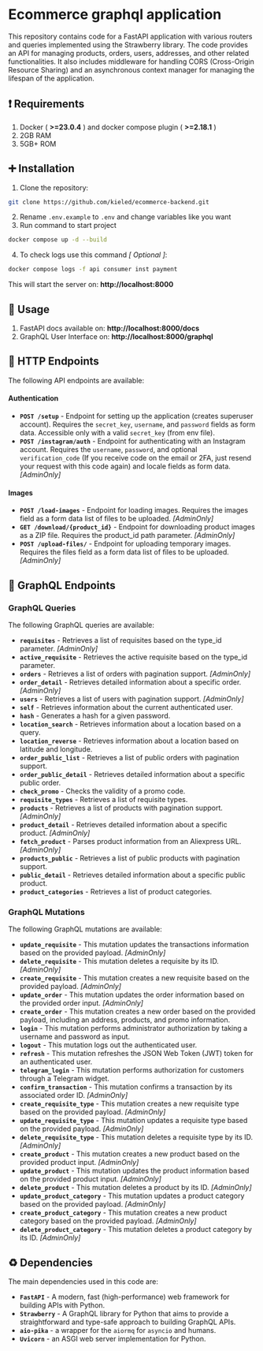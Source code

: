 # Ecommerce graphql application

This repository contains code for a FastAPI application with various routers and queries implemented using the
Strawberry library. The code provides an API for managing products, orders, users, addresses, and other related
functionalities. It also includes middleware for handling CORS (Cross-Origin Resource Sharing) and an asynchronous
context manager for managing the lifespan of the application.

## :heavy_exclamation_mark: Requirements

1. Docker ( __>=23.0.4__ ) and docker compose plugin ( __>=2.18.1__ )
2. 2GB RAM
3. 5GB+ ROM

## :heavy_plus_sign: Installation

1. Clone the repository:

```bash
git clone https://github.com/kieled/ecommerce-backend.git
```

2. Rename `.env.example` to `.env` and change variables like you want
3. Run command to start project

```bash
docker compose up -d --build
```

4. To check logs use this command _[ Optional ]_:

```bash
docker compose logs -f api consumer inst payment
```

This will start the server on: __http://localhost:8000__

## :red_circle: Usage

1. FastAPI docs available on: __http://localhost:8000/docs__
2. GraphQL User Interface on: __http://localhost:8000/graphql__

## :diamond_shape_with_a_dot_inside: HTTP Endpoints

The following API endpoints are available:

#### Authentication

- __`POST /setup`__ - Endpoint for setting up the application (creates superuser account). Requires
  the `secret_key`, `username`, and `password` fields as form data. Accessible only with a valid `secret_key` (from env
  file).
- __`POST /instagram/auth`__ - Endpoint for authenticating with an Instagram account. Requires
  the `username`, `password`, and
  optional `verification_code` (If you receive code on the email or 2FA, just resend your request with this code again)
  and locale fields as form data. _[AdminOnly]_

#### Images

- __`POST /load-images`__ - Endpoint for loading images. Requires the images field as a form data list of files to be
  uploaded. _[AdminOnly]_
- __`GET /download/{product_id}`__ - Endpoint for downloading product images as a ZIP file. Requires the product_id path
  parameter. _[AdminOnly]_
- __`POST /upload-files/`__ - Endpoint for uploading temporary images. Requires the files field as a form data list of
  files to be uploaded. _[AdminOnly]_

## :large_blue_circle: GraphQL Endpoints

### GraphQL Queries

The following GraphQL queries are available:

- __`requisites`__ - Retrieves a list of requisites based on the type_id parameter. _[AdminOnly]_
- __`active_requisite`__ - Retrieves the active requisite based on the type_id parameter.
- __`orders`__ - Retrieves a list of orders with pagination support. _[AdminOnly]_
- __`order_detail`__ - Retrieves detailed information about a specific order. _[AdminOnly]_
- __`users`__ - Retrieves a list of users with pagination support. _[AdminOnly]_
- __`self`__ - Retrieves information about the current authenticated user.
- __`hash`__ - Generates a hash for a given password.
- __`location_search`__ - Retrieves information about a location based on a query.
- __`location_reverse`__ - Retrieves information about a location based on latitude and longitude.
- __`order_public_list`__ - Retrieves a list of public orders with pagination support.
- __`order_public_detail`__ - Retrieves detailed information about a specific public order.
- __`check_promo`__ - Checks the validity of a promo code.
- __`requisite_types`__ - Retrieves a list of requisite types.
- __`products`__ - Retrieves a list of products with pagination support. _[AdminOnly]_
- __`product_detail`__ - Retrieves detailed information about a specific product. _[AdminOnly]_
- __`fetch_product`__ - Parses product information from an Aliexpress URL. _[AdminOnly]_
- __`products_public`__ - Retrieves a list of public products with pagination support.
- __`public_detail`__ - Retrieves detailed information about a specific public product.
- __`product_categories`__ - Retrieves a list of product categories.

### GraphQL Mutations

The following GraphQL mutations are available:

- __`update_requisite`__ - This mutation updates the transactions information based on the provided payload.
  _[AdminOnly]_
- __`delete_requisite`__ - This mutation deletes a requisite by its ID. _[AdminOnly]_
- __`create_requisite`__ - This mutation creates a new requisite based on the provided payload. _[AdminOnly]_
- __`update_order`__ - This mutation updates the order information based on the provided order input. _[AdminOnly]_
- __`create_order`__ - This mutation creates a new order based on the provided payload, including an address, products,
  and promo
  information.
- __`login`__ - This mutation performs administrator authorization by taking a username and password as input.
- __`logout`__ - This mutation logs out the authenticated user.
- __`refresh`__ - This mutation refreshes the JSON Web Token (JWT) token for an authenticated user.
- __`telegram_login`__ - This mutation performs authorization for customers through a Telegram widget.
- __`confirm_transaction`__ - This mutation confirms a transaction by its associated order ID. _[AdminOnly]_
- __`create_requisite_type`__ - This mutation creates a new requisite type based on the provided payload.
  _[AdminOnly]_
- __`update_requisite_type`__ - This mutation updates a requisite type based on the provided payload. _[AdminOnly]_
- __`delete_requisite_type`__ - This mutation deletes a requisite type by its ID. _[AdminOnly]_
- __`create_product`__ - This mutation creates a new product based on the provided product input. _[AdminOnly]_
- __`update_product`__ - This mutation updates the product information based on the provided product input.
  _[AdminOnly]_
- __`delete_product`__ - This mutation deletes a product by its ID. _[AdminOnly]_
- __`update_product_category`__ - This mutation updates a product category based on the provided payload.
  _[AdminOnly]_
- __`create_product_category`__ - This mutation creates a new product category based on the provided payload.
  _[AdminOnly]_
- __`delete_product_category`__ - This mutation deletes a product category by its ID. _[AdminOnly]_

## :recycle: Dependencies

The main dependencies used in this code are:

- __`FastAPI`__ - A modern, fast (high-performance) web framework for building APIs with Python.
- __`Strawberry`__ - A GraphQL library for Python that aims to provide a straightforward and type-safe approach to
  building GraphQL APIs.
- __`aio-pika`__ - a wrapper for the `aiormq` for `asyncio` and humans.
- __`Uvicorn`__ - an ASGI web server implementation for Python.

